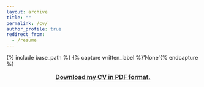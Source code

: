 ```yaml
---
layout: archive
title: ""
permalink: /cv/
author_profile: true
redirect_from:
  - /resume
---
```


{% include base_path %}
{% capture written_label %}'None'{% endcapture %}

<p style="line-height: 1.5;" align="center"><span style="font-size: medium;"><a style="line-height: 1.5;" href="http://phimeyer.github.io/files/01_Academic%20CV_Philipp%20Meyer.pdf"><span style="color: #333333;"><span style="font-size: medium;"><b>Download my CV in PDF format.</b></span></span></a>
  
